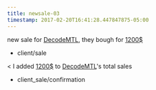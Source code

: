 ```yaml
---
title: newsale-03
timestamp: 2017-02-20T16:41:28.447847875-05:00
---
```


new sale for [DecodeMTL](company_name), they bough for [1200$](amountOfMoney_dollars)
* client/sale

< I added [1200$](amountOfMoney_dollars) to [DecodeMTL](company_name)'s total sales
* client_sale/confirmation
